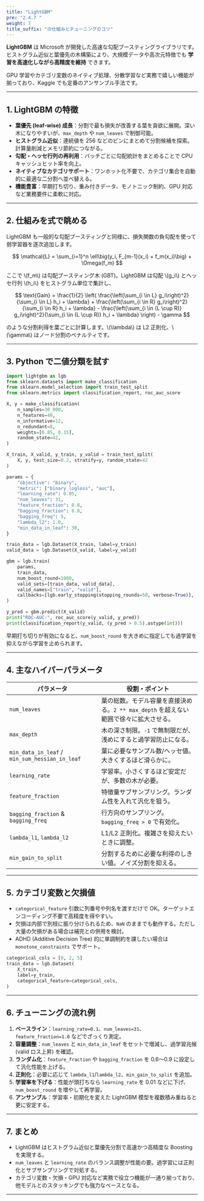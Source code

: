 ```yaml
---
title: "LightGBM"
pre: "2.4.7 "
weight: 7
title_suffix: "の仕組みとチューニングのコツ"
---
```




<div class="pagetop-box">
  <p><b>LightGBM</b> は Microsoft が開発した高速な勾配ブースティングライブラリです。ヒストグラム近似と葉優先の木構築により、大規模データや高次元特徴でも <b>学習を高速化しながら高精度を維持</b> できます。</p>
  <p>GPU 学習やカテゴリ変数のネイティブ処理、分散学習など実務で嬉しい機能が揃っており、Kaggle でも定番のアンサンブル手法です。</p>
</div>

---

## 1. LightGBM の特徴

- **葉優先 (leaf-wise) 成長**：分割で最も損失が改善する葉を貪欲に展開。深い木になりやすいが、`max_depth` や `num_leaves` で制御可能。
- **ヒストグラム近似**：連続値を 256 などのビンにまとめて分割候補を探索。計算量削減とメモリ節約につながる。
- **勾配・ヘッセ行列の再利用**：バッチごとに勾配統計をまとめることで CPU キャッシュヒット率を向上。
- **ネイティブなカテゴリサポート**：ワンホット化不要で、カテゴリ集合を自動的に最適な二分割へ並べ替える。
- **機能豊富**：早期打ち切り、重み付きデータ、モノトニック制約、GPU 対応など業務要件に柔軟に対応。

---

## 2. 仕組みを式で眺める

LightGBM も一般的な勾配ブースティングと同様に、損失関数の負勾配を使って弱学習器を逐次追加します。

$$
\mathcal{L} = \sum_{i=1}^n \ell\big(y_i, F_{m-1}(x_i) + f_m(x_i)\big) + \Omega(f_m)
$$

ここで \\(f_m\\) は勾配ブースティング木 (GBT)。LightGBM は勾配 \\(g_i\\) とヘッセ行列 \\(h_i\\) をヒストグラム単位で集計し、

$$
\text{Gain} = \frac{1}{2} \left( \frac{\left(\sum_{i \in L} g_i\right)^2}{\sum_{i \in L} h_i + \lambda} + \frac{\left(\sum_{i \in R} g_i\right)^2}{\sum_{i \in R} h_i + \lambda} - \frac{\left(\sum_{i \in (L \cup R)} g_i\right)^2}{\sum_{i \in (L \cup R)} h_i + \lambda} \right) - \gamma
$$

のような分割利得を葉ごとに計算します。\\(\lambda\\) は L2 正則化、\\(\gamma\\) はノード分割のペナルティです。

---

## 3. Python で二値分類を試す

```python
import lightgbm as lgb
from sklearn.datasets import make_classification
from sklearn.model_selection import train_test_split
from sklearn.metrics import classification_report, roc_auc_score

X, y = make_classification(
    n_samples=30_000,
    n_features=40,
    n_informative=12,
    n_redundant=8,
    weights=[0.85, 0.15],
    random_state=42,
)

X_train, X_valid, y_train, y_valid = train_test_split(
    X, y, test_size=0.2, stratify=y, random_state=42
)

params = {
    "objective": "binary",
    "metric": ["binary_logloss", "auc"],
    "learning_rate": 0.05,
    "num_leaves": 31,
    "feature_fraction": 0.8,
    "bagging_fraction": 0.8,
    "bagging_freq": 5,
    "lambda_l2": 1.0,
    "min_data_in_leaf": 30,
}

train_data = lgb.Dataset(X_train, label=y_train)
valid_data = lgb.Dataset(X_valid, label=y_valid)

gbm = lgb.train(
    params,
    train_data,
    num_boost_round=1000,
    valid_sets=[train_data, valid_data],
    valid_names=["train", "valid"],
    callbacks=[lgb.early_stopping(stopping_rounds=50, verbose=True)],
)

y_pred = gbm.predict(X_valid)
print("ROC-AUC:", roc_auc_score(y_valid, y_pred))
print(classification_report(y_valid, (y_pred > 0.5).astype(int)))
```

早期打ち切りが有効になると、`num_boost_round` を大きめに指定しても過学習を抑えながら学習を止められます。

---

## 4. 主なハイパーパラメータ

| パラメータ | 役割・ポイント |
| --- | --- |
| `num_leaves` | 葉の総数。モデル容量を直接決める。`2 ** max_depth` を超えない範囲で徐々に拡大させる。 |
| `max_depth` | 木の深さ制限。`-1` で無制限だが、浅めにすると過学習防止になる。 |
| `min_data_in_leaf` / `min_sum_hessian_in_leaf` | 葉に必要なサンプル数/ヘッセ値。大きくするほど滑らかに。 |
| `learning_rate` | 学習率。小さくするほど安定だが、多数の木が必要。 |
| `feature_fraction` | 特徴量サブサンプリング。ランダム性を入れて汎化を狙う。 |
| `bagging_fraction` & `bagging_freq` | 行方向のサンプリング。`bagging_freq > 0` で有効化。 |
| `lambda_l1`, `lambda_l2` | L1/L2 正則化。複雑さを抑えたいときに調整。 |
| `min_gain_to_split` | 分割するために必要な利得のしきい値。ノイズ分割を抑える。 |

---

## 5. カテゴリ変数と欠損値

- `categorical_feature` 引数に列番号や列名を渡すだけで OK。ターゲットエンコーディング不要で高精度を得やすい。
- 欠損は内部で別枝に振り分けられるため、`NaN` のままでも動作する。ただし大量の欠損がある場合は補完との併用を検討。
- ADHD (Additive Decision Tree) 的に単調制約を課したい場合は `monotone_constraints` でサポート。

```python
categorical_cols = [0, 2, 5]
train_data = lgb.Dataset(
    X_train,
    label=y_train,
    categorical_feature=categorical_cols,
)
```

---

## 6. チューニングの流れ例

1. **ベースライン**：`learning_rate=0.1`、`num_leaves=31`、`feature_fraction=1.0` などでざっくり測定。
2. **容量調整**：`num_leaves` と `min_data_in_leaf` をセットで増減し、過学習兆候 (valid ロス上昇) を確認。
3. **ランダム化**：`feature_fraction` や `bagging_fraction` を 0.6〜0.9 に設定して汎化性能を上げる。
4. **正則化**：必要に応じて `lambda_l1`/`lambda_l2`、`min_gain_to_split` を追加。
5. **学習率を下げる**：性能が頭打ちなら `learning_rate` を 0.01 などに下げ、`num_boost_round` を増やして再学習。
6. **アンサンブル**：学習率・初期化を変えた LightGBM 模型を複数積み重ねると更に安定する。

---

## 7. まとめ

- LightGBM はヒストグラム近似と葉優先分割で高速かつ高精度な Boosting を実現する。
- `num_leaves` と `learning_rate` のバランス調整が性能の要。過学習には正則化とサブサンプリングで対処する。
- カテゴリ変数・欠損・GPU 対応など実務で役立つ機能が一通り揃っており、他モデルとのスタッキングでも強力なベースとなる。

---
